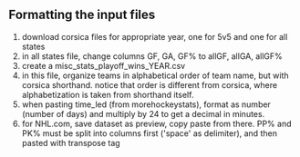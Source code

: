 ## Formatting the input files

1. download corsica files for appropriate year, one for 5v5 and one for all states
2. in all states file, change columns GF, GA, GF% to allGF, allGA, allGF%
3. create a misc_stats_playoff_wins_YEAR.csv
4. in this file, organize teams in alphabetical order of team name, but with corsica shorthand. notice that order is different from corsica, where alphabetization is taken from shorthand itself.
5. when pasting time_led (from morehockeystats), format as number (number of days) and multiply by 24 to get a decimal in minutes.
6. for NHL.com, save dataset as preview, copy paste from there. PP% and PK% must be split into columns first ('space' as delimiter), and then pasted with transpose tag
